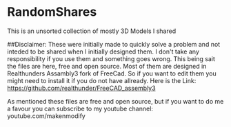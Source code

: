 # RandomShares
This is an unsorted collection of mostly 3D Models I shared

##Disclaimer:
These were initially made to quickly solve a problem and not inteded to be shared when I initially designed them. I don't take any responsibility if you use them and something goes wrong.
This being sait the files are here, free and open source.
Most of them are designed in Realthunders Assambly3 fork of FreeCad. So if you want to edit them you might need to install it if you do not have allready. Here is the Link: https://github.com/realthunder/FreeCAD_assembly3


As mentioned these files are free and open source, but if you want to do me a favour you can subscribe to my youtube channel: youtube.com/makenmodify
